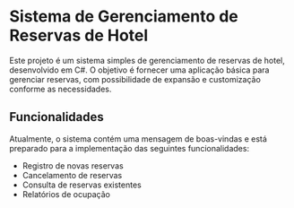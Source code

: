 # Sistema de Gerenciamento de Reservas de Hotel

Este projeto é um sistema simples de gerenciamento de reservas de hotel, desenvolvido em C#. O objetivo é fornecer uma aplicação básica para gerenciar reservas, com possibilidade de expansão e customização conforme as necessidades.

## Funcionalidades

Atualmente, o sistema contém uma mensagem de boas-vindas e está preparado para a implementação das seguintes funcionalidades:

- Registro de novas reservas
- Cancelamento de reservas
- Consulta de reservas existentes
- Relatórios de ocupação
